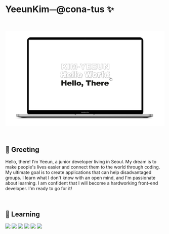 # YeeunKim⏤@cona-tus ✨

<br/>

<p align="center"><img src="./helloworld.png" alt="profile"></p>

<br/>

## 👋 Greeting

Hello, there! I'm Yeeun, a junior developer living in Seoul. My dream is to make people's lives easier and connect them to the world through coding. My ultimate goal is to create applications that can help disadvantaged groups. I learn what I don't know with an open mind, and I'm passionate about learning. I am confident that I will become a hardworking front-end developer. I'm ready to go for it!

<br/>

## 🌱 Learning

<p><img src="https://img.shields.io/badge/HTML5-rgb(211, 88, 53)?style=flat&logo=HTML5&logoColor=ffffff"/>
<img src="https://img.shields.io/badge/css-rgb(55, 113, 181)?style=flat&logo=css3&logoColor=ffffff"/>
<img src="https://img.shields.io/badge/Sass-rgb(191, 64, 128)?style=flat&logo=Sass&logoColor=ffffff"/>
<img src="https://img.shields.io/badge/Git-f05032?style=flat&logo=git&logoColor=ffffff"/>
<img src="https://img.shields.io/badge/JavaScript-rgb(246, 225, 88)?style=flat&logo=JavaScript&logoColor=ffffff"/>
<!-- <img src="https://img.shields.io/badge/TypeScript-whitesmoke?style=flat&logo=TypeScript&logoColor=#3178C6"/>  -->
<img src="https://img.shields.io/badge/React-rgb(91, 210, 243)?style=flat&logo=React&logoColor=ffffff"/>
</p>

<br/>
<br/>
